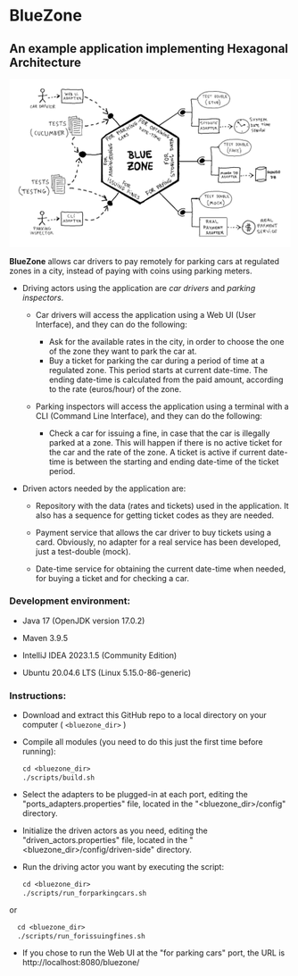 # BlueZone
## An example application implementing Hexagonal Architecture

![BlueZone: Hexagonal Application Figure](bluezone.png)

__BlueZone__ allows car drivers to pay remotely for parking cars at regulated zones in a city, instead of paying with coins using parking meters.

- Driving actors using the application are _car drivers_ and _parking inspectors_.

  - Car drivers will access the application using a Web UI (User Interface), and they can do the following:
    
    - Ask for the available rates in the city, in order to choose the one of the zone they want to park the car at.
    - Buy a ticket for parking the car during a period of time at a regulated zone. This period starts at current date-time. The ending date-time is calculated from the paid amount, according to the rate (euros/hour) of the zone.

  - Parking inspectors will access the application using a terminal with a CLI (Command Line Interface), and they can do the following:
  
    - Check a car for issuing a fine, in case that the car is illegally parked at a zone. This will happen if there is no active ticket for the car and the rate of the zone. A ticket is active if current date-time is between the starting and ending date-time of the ticket period.
    
- Driven actors needed by the application are:

  - Repository with the data (rates and tickets) used in the application. It also has a sequence for getting ticket codes as they are needed.

  - Payment service that allows the car driver to buy tickets using a card. Obviously, no adapter for a real service has been developed, just a test-double (mock).

  - Date-time service for obtaining the current date-time when needed, for buying a ticket and for checking a car.

### Development environment:

- Java 17 (OpenJDK version 17.0.2)

- Maven 3.9.5

- IntelliJ IDEA 2023.1.5 (Community Edition)

- Ubuntu 20.04.6 LTS (Linux 5.15.0-86-generic)

### Instructions:

- Download and extract this GitHub repo to a local directory on your computer ( `<bluezone_dir>` )

- Compile all modules (you need to do this just the first time before running):

    ~~~
    cd <bluezone_dir>
    ./scripts/build.sh
    ~~~

- Select the adapters to be plugged-in at each port, editing the "ports_adapters.properties" file, located in the "<bluezone_dir>/config" directory.
 
- Initialize the driven actors as you need, editing the "driven_actors.properties" file, located in the "<bluezone_dir>/config/driven-side" directory.

- Run the driving actor you want by executing the script:

    ~~~
    cd <bluezone_dir>
    ./scripts/run_forparkingcars.sh
  ~~~

or

  ~~~
    cd <bluezone_dir>
    ./scripts/run_forissuingfines.sh
  ~~~

- If you chose to run the Web UI at the "for parking cars" port, the URL is http://localhost:8080/bluezone/